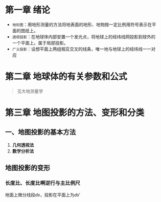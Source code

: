 # 第一章 绪论
- `地形图`：用地形测量的方法将地表面的地形、地物按一定比例用符号表示在平面的图纸上。
- `透视投影`：在地球体内部安置一个发光点，将地球上的经纬线网投影到球外的一个平面上。属于局部投影。
- `广义投影`：设想平面上两组相互交叉的线条，唯一地与地球上的经纬线一一对应

# 第二章 地球体的有关参数和公式
> 见大地测量学

# 第三章 地图投影的方法、变形和分类
## 一、地图投影的基本方法
1. **几何透视法**
2. **数学分析法**

## 地图投影的变形
### 长度比、长度比啊逆行与主比例尺
地面上微分线段$ds$，投影在平面上为$ds'$
